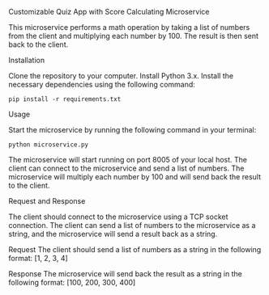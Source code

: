 Customizable Quiz App with Score Calculating Microservice

This microservice performs a math operation by taking a list of numbers from the client and multiplying each number by 100. The result  is then sent back to the client. 

Installation 

Clone the repository to your computer.
Install Python 3.x.
Install the necessary dependencies using the following command: 

	pip install -r requirements.txt


Usage

Start the microservice by running the following command in your terminal: 

	python microservice.py

The microservice will start running on port 8005 of your local host. 
The client can connect to the microservice and send a list of numbers. The microservice will multiply each number by 100 and will send back the result to the client. 

Request and Response

The client should connect to the microservice using a TCP socket connection. The client can send a list of numbers to the microservice as a string, and the microservice will send a result back as a string. 


Request
The client should send a list of numbers as a string in the following format:
[1, 2, 3, 4]

Response
The microservice will send back the result as a string in the following format:
[100, 200, 300, 400]



